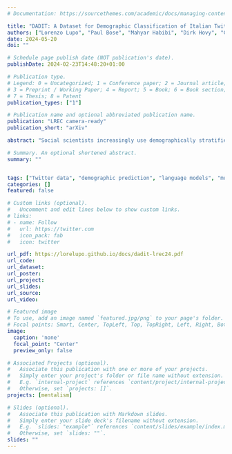 ```yaml
---
# Documentation: https://sourcethemes.com/academic/docs/managing-content/

title: "DADIT: A Dataset for Demographic Classification of Italian Twitter Users and a Comparison of Prediction Methods"
authors: ["Lorenzo Lupo", "Paul Bose", "Mahyar Habibi", "Dirk Hovy", "Carlo Schwarz"]
date: 2024-05-20
doi: ""

# Schedule page publish date (NOT publication's date).
publishDate: 2024-02-23T14:48:20+01:00

# Publication type.
# Legend: 0 = Uncategorized; 1 = Conference paper; 2 = Journal article;
# 3 = Preprint / Working Paper; 4 = Report; 5 = Book; 6 = Book section;
# 7 = Thesis; 8 = Patent
publication_types: ["1"]

# Publication name and optional abbreviated publication name.
publication: "LREC camera-ready"
publication_short: "arXiv"

abstract: "Social scientists increasingly use demographically stratified social media data to study the attitudes, beliefs, and behavior of the general public. To facilitate such analyses, we construct, validate, and release the representative DADIT dataset of 30M tweets of 20k Italian Twitter users, along with their bios and profile pictures. We enrich the user data with high-quality labels for gender, age, and location. This new dataset enables us to compare the performance of various state-of-the-art models for the prediction of the gender and age of social media users. In particular, we investigate if tweets contain valuable information for the prediction of user characteristics, since popular classifiers like M3 don't leverage them. Our best XLM-based classifier improves upon the commonly used competitor M3 by up to 53\% F1. Especially for age prediction, classifiers profit from including tweets as features. We also confirm these findings on a German test set."

# Summary. An optional shortened abstract.
summary: ""


tags: ["Twitter data", "demographic prediction", "language models", "multimodal classification"]
categories: []
featured: false

# Custom links (optional).
#   Uncomment and edit lines below to show custom links.
# links:
# - name: Follow
#   url: https://twitter.com
#   icon_pack: fab
#   icon: twitter

url_pdf: https://lorelupo.github.io/docs/dadit-lrec24.pdf
url_code: 
url_dataset:
url_poster:
url_project:
url_slides:
url_source:
url_video:

# Featured image
# To use, add an image named `featured.jpg/png` to your page's folder.
# Focal points: Smart, Center, TopLeft, Top, TopRight, Left, Right, BottomLeft, Bottom, BottomRight.
image:
  caption: 'none'
  focal_point: "Center"
  preview_only: false

# Associated Projects (optional).
#   Associate this publication with one or more of your projects.
#   Simply enter your project's folder or file name without extension.
#   E.g. `internal-project` references `content/project/internal-project/index.md`.
#   Otherwise, set `projects: []`.
projects: [mentalism]

# Slides (optional).
#   Associate this publication with Markdown slides.
#   Simply enter your slide deck's filename without extension.
#   E.g. `slides: "example"` references `content/slides/example/index.md`.
#   Otherwise, set `slides: ""`.
slides: ""
---
```


